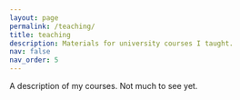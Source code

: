 ```yaml
---
layout: page
permalink: /teaching/
title: teaching
description: Materials for university courses I taught.
nav: false
nav_order: 5
---
```


A description of my courses. Not much to see yet.